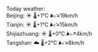 Today weather:  
Beijing: ☀️   🌡️+1°C 🌬️↘19km/h  
Tianjin: ☀️   🌡️+1°C 🌬️↘15km/h  
Shijiazhuang: ☀️   🌡️+0°C 🌬️↗4km/h  
Tangshan: ☁️   🌡️+2°C 🌬️↘8km/h  

